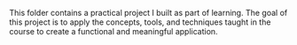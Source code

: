 This folder contains a practical project I built as part of learning. The goal of this project is to apply the concepts, tools, and techniques taught in the course to create a functional and meaningful application.